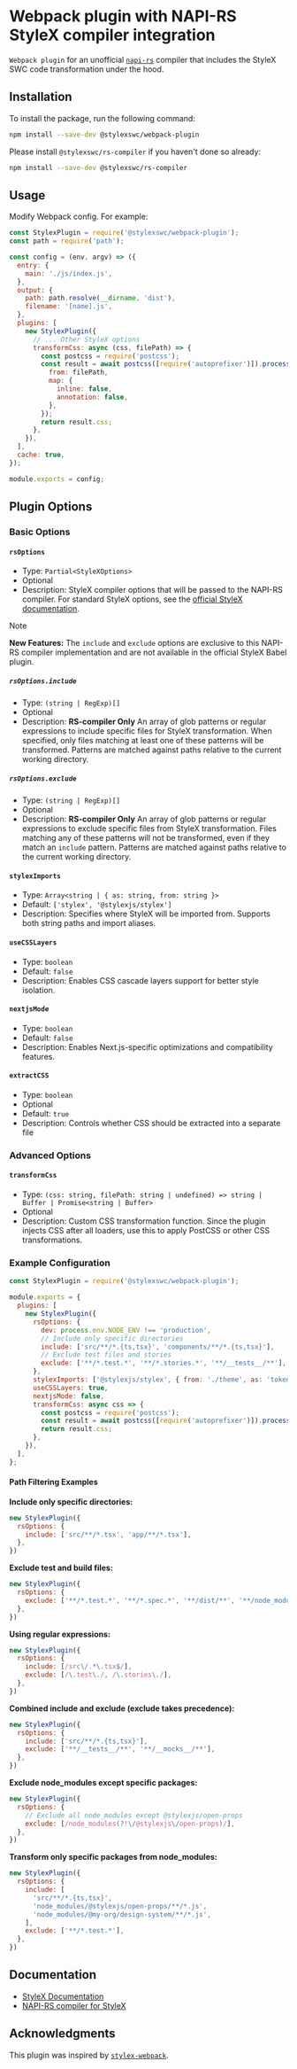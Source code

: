 # Webpack plugin with NAPI-RS StyleX compiler integration

`Webpack plugin` for an unofficial
[`napi-rs`](https://github.com/dwlad90/stylex-swc-plugin/tree/develop/crates/stylex-rs-compiler)
compiler that includes the StyleX SWC code transformation under the hood.

## Installation

To install the package, run the following command:

```bash
npm install --save-dev @stylexswc/webpack-plugin
```

Please install `@stylexswc/rs-compiler` if you haven't done so already:

```bash
npm install --save-dev @stylexswc/rs-compiler
```

## Usage

Modify Webpack config. For example:

```js
const StylexPlugin = require('@stylexswc/webpack-plugin');
const path = require('path');

const config = (env, argv) => ({
  entry: {
    main: './js/index.js',
  },
  output: {
    path: path.resolve(__dirname, 'dist'),
    filename: '[name].js',
  },
  plugins: [
    new StylexPlugin({
      // ... Other StyleX options
      transformCss: async (css, filePath) => {
        const postcss = require('postcss');
        const result = await postcss([require('autoprefixer')]).process(css, {
          from: filePath,
          map: {
            inline: false,
            annotation: false,
          },
        });
        return result.css;
      },
    }),
  ],
  cache: true,
});

module.exports = config;
```

## Plugin Options

### Basic Options

#### `rsOptions`

- Type: `Partial<StyleXOptions>`
- Optional
- Description: StyleX compiler options that will be passed to the NAPI-RS compiler.
  For standard StyleX options, see the [official StyleX documentation](https://stylexjs.com/docs/api/configuration/babel-plugin/).

> [!NOTE]
> **New Features:** The `include` and `exclude` options are exclusive to this NAPI-RS compiler implementation and are not available in the official StyleX Babel plugin.

##### `rsOptions.include`

- Type: `(string | RegExp)[]`
- Optional
- Description: **RS-compiler Only** An array of glob patterns or regular expressions to include specific files for StyleX transformation.
  When specified, only files matching at least one of these patterns will be transformed.
  Patterns are matched against paths relative to the current working directory.

##### `rsOptions.exclude`

- Type: `(string | RegExp)[]`
- Optional
- Description: **RS-compiler Only** An array of glob patterns or regular expressions to exclude specific files from StyleX transformation.
  Files matching any of these patterns will not be transformed, even if they match an `include` pattern.
  Patterns are matched against paths relative to the current working directory.

#### `stylexImports`

- Type: `Array<string | { as: string, from: string }>`
- Default: `['stylex', '@stylexjs/stylex']`
- Description: Specifies where StyleX will be imported from. Supports both
  string paths and import aliases.

#### `useCSSLayers`

- Type: `boolean`
- Default: `false`
- Description: Enables CSS cascade layers support for better style isolation.

#### `nextjsMode`

- Type: `boolean`
- Default: `false`
- Description: Enables Next.js-specific optimizations and compatibility
  features.

#### `extractCSS`

- Type: `boolean`
- Optional
- Default: `true`
- Description: Controls whether CSS should be extracted into a separate file

### Advanced Options

#### `transformCss`

- Type:
  `(css: string, filePath: string | undefined) => string | Buffer | Promise<string | Buffer>`
- Optional
- Description: Custom CSS transformation function. Since the plugin injects CSS
  after all loaders, use this to apply PostCSS or other CSS transformations.

### Example Configuration

```javascript
const StylexPlugin = require('@stylexswc/webpack-plugin');

module.exports = {
  plugins: [
    new StylexPlugin({
      rsOptions: {
        dev: process.env.NODE_ENV !== 'production',
        // Include only specific directories
        include: ['src/**/*.{ts,tsx}', 'components/**/*.{ts,tsx}'],
        // Exclude test files and stories
        exclude: ['**/*.test.*', '**/*.stories.*', '**/__tests__/**'],
      },
      stylexImports: ['@stylexjs/stylex', { from: './theme', as: 'tokens' }],
      useCSSLayers: true,
      nextjsMode: false,
      transformCss: async css => {
        const postcss = require('postcss');
        const result = await postcss([require('autoprefixer')]).process(css);
        return result.css;
      },
    }),
  ],
};
```

#### Path Filtering Examples

**Include only specific directories:**

```javascript
new StylexPlugin({
  rsOptions: {
    include: ['src/**/*.tsx', 'app/**/*.tsx'],
  },
})
```

**Exclude test and build files:**

```javascript
new StylexPlugin({
  rsOptions: {
    exclude: ['**/*.test.*', '**/*.spec.*', '**/dist/**', '**/node_modules/**'],
  },
})
```

**Using regular expressions:**

```javascript
new StylexPlugin({
  rsOptions: {
    include: [/src\/.*\.tsx$/],
    exclude: [/\.test\./, /\.stories\./],
  },
})
```

**Combined include and exclude (exclude takes precedence):**

```javascript
new StylexPlugin({
  rsOptions: {
    include: ['src/**/*.{ts,tsx}'],
    exclude: ['**/__tests__/**', '**/__mocks__/**'],
  },
})
```

**Exclude node_modules except specific packages:**

```javascript
new StylexPlugin({
  rsOptions: {
    // Exclude all node_modules except @stylexjs/open-props
    exclude: [/node_modules(?!\/@stylexjs\/open-props)/],
  },
})
```

**Transform only specific packages from node_modules:**

```javascript
new StylexPlugin({
  rsOptions: {
    include: [
      'src/**/*.{ts,tsx}',
      'node_modules/@stylexjs/open-props/**/*.js',
      'node_modules/@my-org/design-system/**/*.js',
    ],
    exclude: ['**/*.test.*'],
  },
})
```

## Documentation

- [StyleX Documentation](https://stylexjs.com)
- [NAPI-RS compiler for StyleX](https://github.com/Dwlad90/stylex-swc-plugin/tree/develop/crates/stylex-rs-compiler)

## Acknowledgments

This plugin was inspired by
[`stylex-webpack`](https://github.com/SukkaW/stylex-webpack).
